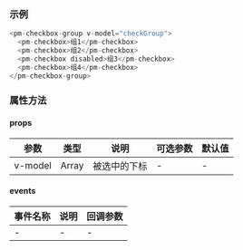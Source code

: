 ### 示例
```js
<pm-checkbox-group v-model="checkGroup">
  <pm-checkbox>组1</pm-checkbox>
  <pm-checkbox>组2</pm-checkbox>
  <pm-checkbox disabled>组3</pm-checkbox>
  <pm-checkbox>组4</pm-checkbox>
</pm-checkbox-group>
```
### 属性方法
#### props
| 参数 | 类型 | 说明 | 可选参数 | 默认值 |
| --- | --- | --- | --- | ---|
| v-model | Array | 被选中的下标 | - | - |
#### events
| 事件名称 | 说明 | 回调参数 | 
| --- | --- | --- |
| - | - | - |

